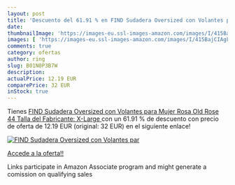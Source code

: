 ```yaml
---
layout: post
title: 'Descuento del 61.91 % en FIND Sudadera Oversized con Volantes par'
date: 
thumbnailImage: 'https://images-eu.ssl-images-amazon.com/images/I/415BajCIAgL._SL200_.jpg'
images: [ 'https://images-eu.ssl-images-amazon.com/images/I/415BajCIAgL._SL200_.jpg' ]
comments: true
category: ofertas
author: ring
slug: B01N0P3B7W
description:
actualPrice: 12.19 EUR
comparePrice: 32 EUR
inStock: true
---
```


Tienes [FIND Sudadera Oversized con Volantes para Mujer   Rosa  Old Rose   44  Talla del Fabricante: X-Large ](https://www.amazon.es/dp/B01N0P3B7W/?tag=tolees-21) con un 61.91 % de descuento con precio de oferta de 12.19 EUR (original: 32 EUR) en el siguiente enlace!

[![FIND Sudadera Oversized con Volantes par](https://images-eu.ssl-images-amazon.com/images/I/415BajCIAgL._SL200_.jpg)](https://www.amazon.es/dp/B01N0P3B7W/?tag=tolees-21)

[Accede a la oferta!!](https://www.amazon.es/dp/B01N0P3B7W/?tag=tolees-21)

Links participate in Amazon Associate program and might generate a comission on qualifying sales


